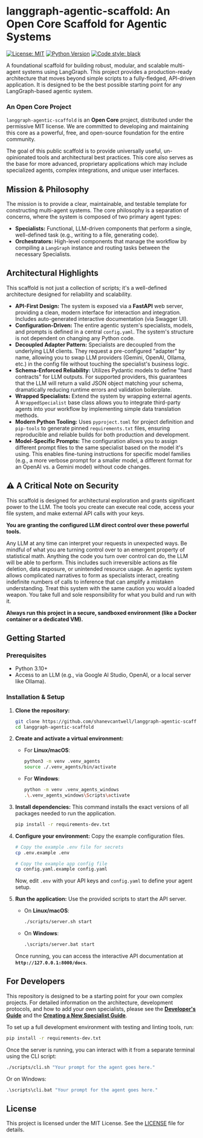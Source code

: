 # langgraph-agentic-scaffold: An Open Core Scaffold for Agentic Systems

[![License: MIT](https://img.shields.io/badge/License-MIT-yellow.svg)](https://opensource.org/licenses/MIT)
[![Python Version](https://img.shields.io/badge/python-3.10+-blue.svg)](https://www.python.org/downloads/)
[![Code style: black](https://img.shields.io/badge/code%20style-black-000000.svg)](https://github.com/psf/black)

A foundational scaffold for building robust, modular, and scalable multi-agent systems using LangGraph. This project provides a production-ready architecture that moves beyond simple scripts to a fully-fledged, API-driven application. It is designed to be the best possible starting point for any LangGraph-based agentic system.

### An Open Core Project

`langgraph-agentic-scaffold` is an **Open Core** project, distributed under the permissive MIT license. We are committed to developing and maintaining this core as a powerful, free, and open-source foundation for the entire community. 

The goal of this public scaffold is to provide universally useful, un-opinionated tools and architectural best practices. This core also serves as the base for more advanced, proprietary applications which may include specialized agents, complex integrations, and unique user interfaces.

## Mission & Philosophy

The mission is to provide a clear, maintainable, and testable template for constructing multi-agent systems. The core philosophy is a separation of concerns, where the system is composed of two primary agent types:

*   **Specialists:** Functional, LLM-driven components that perform a single, well-defined task (e.g., writing to a file, generating code).
*   **Orchestrators:** High-level components that manage the workflow by compiling a `LangGraph` instance and routing tasks between the necessary Specialists.

## Architectural Highlights

This scaffold is not just a collection of scripts; it's a well-defined architecture designed for reliability and scalability.

*   **API-First Design:** The system is exposed via a **FastAPI** web server, providing a clean, modern interface for interaction and integration. Includes auto-generated interactive documentation (via Swagger UI).
*   **Configuration-Driven:** The entire agentic system's specialists, models, and prompts is defined in a central `config.yaml`. The system's structure is not dependent on changing any Python code.
*   **Decoupled Adapter Pattern:** Specialists are decoupled from the underlying LLM clients. They request a pre-configured "adapter" by name, allowing you to swap LLM providers (Gemini, OpenAI, Ollama, etc.) in the config file without touching the specialist's business logic.
*   **Schema-Enforced Reliability:** Utilizes Pydantic models to define "hard contracts" for LLM outputs. For supported providers, this guarantees that the LLM will return a valid JSON object matching your schema, dramatically reducing runtime errors and validation boilerplate.
*   **Wrapped Specialists:** Extend the system by wrapping external agents. A `WrappedSpecialist` base class allows you to integrate third-party agents into your workflow by implementing simple data translation methods.
*   **Modern Python Tooling:** Uses `pyproject.toml` for project definition and `pip-tools` to generate pinned `requirements.txt` files, ensuring reproducible and reliable builds for both production and development.
*   **Model-Specific Prompts:** The configuration allows you to assign different prompt files to the same specialist based on the model it's using. This enables fine-tuning instructions for specific model families (e.g., a more verbose prompt for a smaller model, a different format for an OpenAI vs. a Gemini model) without code changes.

## ⚠️ A Critical Note on Security

This scaffold is designed for architectural exploration and grants significant power to the LLM. The tools you create can execute real code, access your file system, and make external API calls with your keys.

**You are granting the configured LLM direct control over these powerful tools.**

Any LLM at any time can interpret your requests in unexpected ways. Be mindful of what you are turning control over to an emergent property of statistical math. Anything the code you turn over control can do, the LLM will be able to perform. This includes such irreversible actions as file deletion, data exposure, or unintended resource usage. An agentic system allows complicated narratives to form as specialists interact, creating indefinite numbers of calls to inference that can amplify a mistaken understanding. Treat this system with the same caution you would a loaded weapon. You take full and sole responsibility for what you build and run with it.

**Always run this project in a secure, sandboxed environment (like a Docker container or a dedicated VM).**

## Getting Started

### Prerequisites

*   Python 3.10+
*   Access to an LLM (e.g., via Google AI Studio, OpenAI, or a local server like Ollama).

### Installation & Setup

1.  **Clone the repository:**
    ```sh
    git clone https://github.com/shanevcantwell/langgraph-agentic-scaffold.git
    cd langgraph-agentic-scaffold
    ```

2.  **Create and activate a virtual environment:**
    *   For **Linux/macOS**:
        ```sh
        python3 -m venv .venv_agents
        source ./.venv_agents/bin/activate
        ```
    *   For **Windows**:
        ```sh
        python -m venv .venv_agents_windows
        .\.venv_agents_windows\Scripts\activate
        ```

3.  **Install dependencies:**
    This command installs the exact versions of all packages needed to run the application.
    ```sh
    pip install -r requirements-dev.txt
    ```

4.  **Configure your environment:**
    Copy the example configuration files.
    ```sh
    # Copy the example .env file for secrets
    cp .env.example .env

    # Copy the example app config file
    cp config.yaml.example config.yaml
    ```
    Now, edit `.env` with your API keys and `config.yaml` to define your agent setup.

5.  **Run the application:**
    Use the provided scripts to start the API server.
    *   On **Linux/macOS**:
        ```sh
        ./scripts/server.sh start
        ```
    *   On **Windows**:
        ```bat
        .\scripts/server.bat start
        ```
    Once running, you can access the interactive API documentation at **`http://127.0.0.1:8000/docs`**.

## For Developers

This repository is designed to be a starting point for your own complex projects. For detailed information on the architecture, development protocols, and how to add your own specialists, please see the **[Developer's Guide](./docs/DEVELOPERS_GUIDE.md)** and the **[Creating a New Specialist Guide](./docs/CREATING_A_NEW_SPECIALIST.md)**.

To set up a full development environment with testing and linting tools, run:
```sh
pip install -r requirements-dev.txt
```

Once the server is running, you can interact with it from a separate terminal using the CLI script:
```sh
./scripts/cli.sh "Your prompt for the agent goes here."
```
Or on Windows:
```bat
.\scripts\cli.bat "Your prompt for the agent goes here."
```

## License

This project is licensed under the MIT License. See the [LICENSE](LICENSE) file for details.